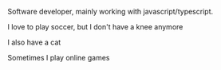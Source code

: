 
Software developer, mainly working with javascript/typescript.

I love to play soccer, but I don't have a knee anymore

I also have a cat

Sometimes I play online games

<!---
guimaraespedro/guimaraespedro is a ✨ special ✨ repository because its `README.md` (this file) appears on your GitHub profile.
You can click the Preview link to take a look at your changes.
--->
